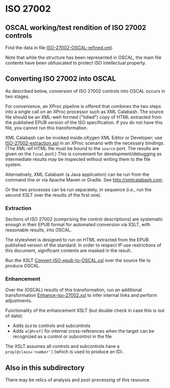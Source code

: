 # ISO 27002

## OSCAL working/test rendition of ISO 27002 controls

Find the data in file [ISO-27002-OSCAL-refined.xml](ISO-27002-OSCAL-refined.xml).

Note that while the structure has been represented in OSCAL, the main file contents have been obfuscated to protect ISO intellectual property.

## Converting ISO 27002 into OSCAL

As described below, conversion of ISO 27002 controls into OSCAL occurs in two stages.

For convenience, an XProc pipeline is offered that combines the two steps into a single call on an XProc processor such as XML Calabash. The source file should be an XML-well-formed ("tidied") copy of HTML extracted from the published EPUB version of the ISO specification. If you do not have this file, you cannot run this transformation.

XML Calabash can be invoked inside oXygen XML Editor or Developer; use [ISO-27002-extraction.xpl](ISO-27002-extraction.xpl) in an XProc scenario with the necessary bindings. (The XML-wf HTML file must be bound to the `source` port. The results are given on the `final` port.) This is convenient for development/debugging as intermediate results may be inspected without writing them to the file system.

Alternatively, XML Calabash (a Java application) can be run from the command line or via Apache Maven or Gradle. See http://xmlcalabash.com.

Or the two processes can be run separately, in sequence (i.e., run the second XSLT over the results of the first one).

### Extraction

Sections of ISO 27002 (comprising the control descriptions) are systematic enough in their EPUB format for automated conversion via XSLT, with reasonable results, into OSCAL.

The stylesheet is designed to run on HTML extracted from the EPUB published version of the standard. In order to respect IP use restrictions of this document, significant contents are masked in the result.

Run the XSLT [Convert-ISO-epub-to-OSCAL.xsl](Convert-ISO-epub-to-OSCAL.xsl) over the source file to produce OSCAL.

### Enhancement

Over the (OSCAL) results of this transformation, run an additional transformation [Enhance-iso-27002.xsl](Enhance-iso-27002.xsl) to infer internal links and perform adjustments.

Functionality of the enhancement XSLT (but double check in case this is out of date):

* Adds `@id` to controls and subcontrols
* Adds `a[@href]` for internal cross-references when the target can be recognized as a control or subcontrol in the file
  
The XSLT assumes all controls and subcontrols have a `prop[@class='number']` (which is used to produce an ID).

## Also in this subdirectory

There may be relics of analysis and post-processing of this resource.
  
